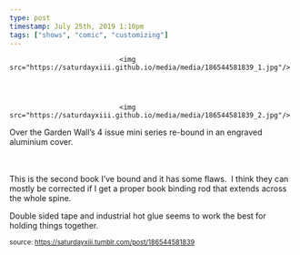 ```yaml
---
type: post
timestamp: July 25th, 2019 1:10pm
tags: ["shows", "comic", "customizing"]
---
```



                               <img src="https://saturdayxiii.github.io/media/media/186544581839_1.jpg"/>
                           

                                                                                                                           

                               <img src="https://saturdayxiii.github.io/media/media/186544581839_2.jpg"/>
                           

                                                                                                                      


Over the Garden Wall’s 4 issue mini series re-bound in an engraved aluminium cover.

<br/><br/>This is the second book I’ve bound and it has some flaws.  I think they can mostly be corrected if I get a proper book binding rod that extends across the whole spine.  

Double sided tape and industrial hot glue seems to work the best for holding things together.
 
                                    
                
                
                
                
                                
<small>source: https://saturdayxiii.tumblr.com/post/186544581839</small>